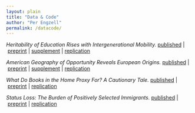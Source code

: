 ```yaml
---
layout: plain
title: "Data & Code"
author: "Per Engzell"
permalink: /datacode/
---
```


*Heritability of Education Rises with Intergenerational Mobility.* [published](https://doi.org/10.1073/pnas.1912998116) | [preprint](https://osf.io/preprints/socarxiv/yeq68/) | [supplement](https://osf.io/r9kp2/) | [replication](https://osf.io/c549j/)

*American Geography of Opportunity Reveals European Origins.* [published](https://doi.org/10.1073/pnas.1810893116)  | [preprint](https://osf.io/preprints/socarxiv/bm8c9/) | [supplement](https://www.pnas.org/content/pnas/suppl/2019/03/04/1810893116.DCSupplemental/pnas.1810893116.sapp.pdf) | [replication](https://osf.io/5w7kf/)

*What Do Books in the Home Proxy For? A Cautionary Tale.* [published](https://doi.org/10.1177/0049124119826143) | [preprint](https://osf.io/preprints/socarxiv/a6jny/) | [replication](https://osf.io/gh9kp/)

*Status Loss: The Burden of Positively Selected Immigrants.* [published](https://doi.org/10.1177/0197918319850756) | [preprint](https://osf.io/preprints/socarxiv/qr5h7/) | [replication](https://osf.io/4mws3/)
